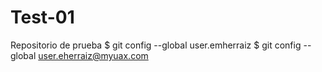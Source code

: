 # Test-01
Repositorio de prueba
$ git config --global user.emherraiz
$ git config --global user.eherraiz@myuax.com
